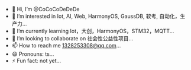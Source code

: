 - 👋 Hi, I’m @CoCoCoDeDeDe
- 👀 I’m interested in Iot, AI, Web, HarmonyOS, GaussDB, 软考, 自动化，生产力...
- 🌱 I’m currently learning Iot，大创，HarmonyOS，STM32，MQTT...
- 💞️ I’m looking to collaborate on 社会性公益性项目...
- 📫 How to reach me 1328253308@qq.com...
- 😄 Pronouns: ts...
- ⚡ Fun fact: not yet...

<!---
CoCoCoDeDeDe/CoCoCoDeDeDe is a ✨ special ✨ repository because its `README.md` (this file) appears on your GitHub profile.
You can click the Preview link to take a look at your changes.
--->
